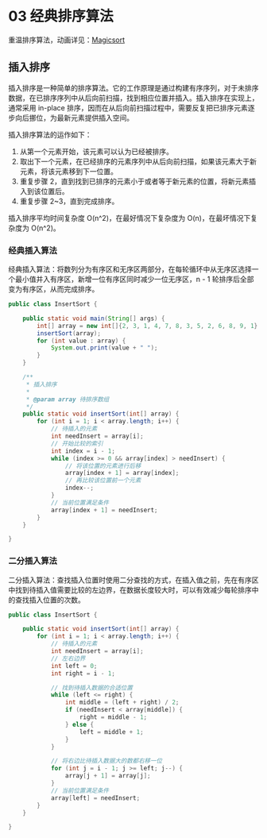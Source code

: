 # 03 经典排序算法

重温排序算法，动画详见：[Magicsort](https://chanshiyu.com/treasure/magicsort/)

## 插入排序

插入排序是一种简单的排序算法。它的工作原理是通过构建有序序列，对于未排序数据，在已排序序列中从后向前扫描，找到相应位置并插入。插入排序在实现上，通常采用 in-place 排序，因而在从后向前扫描过程中，需要反复把已排序元素逐步向后挪位，为最新元素提供插入空间。

插入排序算法的运作如下：

1. 从第一个元素开始，该元素可以认为已经被排序。
2. 取出下一个元素，在已经排序的元素序列中从后向前扫描，如果该元素大于新元素，将该元素移到下一位置。
3. 重复步骤 2，直到找到已排序的元素小于或者等于新元素的位置，将新元素插入到该位置后。
4. 重复步骤 2~3，直到完成排序。

插入排序平均时间复杂度 O\(n^2\)，在最好情况下复杂度为 O\(n\)，在最坏情况下复杂度为 O\(n^2\)。

### 经典插入算法

经典插入算法：将数列分为有序区和无序区两部分，在每轮循环中从无序区选择一个最小值并入有序区，新增一位有序区同时减少一位无序区，n - 1 轮排序后全部变为有序区，从而完成排序。

```java
public class InsertSort {

    public static void main(String[] args) {
        int[] array = new int[]{2, 3, 1, 4, 7, 8, 3, 5, 2, 6, 8, 9, 1};
        insertSort(array);
        for (int value : array) {
            System.out.print(value + " ");
        }
    }

    /**
     * 插入排序
     *
     * @param array 待排序数组
     */
    public static void insertSort(int[] array) {
        for (int i = 1; i < array.length; i++) {
            // 待插入的元素
            int needInsert = array[i];
            // 开始比较的索引
            int index = i - 1;
            while (index >= 0 && array[index] > needInsert) {
                // 将该位置的元素进行后移
                array[index + 1] = array[index];
                // 再比较该位置前一个元素
                index--;
            }
            // 当前位置满足条件
            array[index + 1] = needInsert;
        }
    }

}
```

### 二分插入算法

二分插入算法：查找插入位置时使用二分查找的方式，在插入值之前，先在有序区中找到待插入值需要比较的左边界，在数据长度较大时，可以有效减少每轮排序中的查找插入位置的次数。

```java
public class InsertSort {

    public static void insertSort(int[] array) {
        for (int i = 1; i < array.length; i++) {
            // 待插入的元素
            int needInsert = array[i];
            // 左右边界
            int left = 0;
            int right = i - 1;

            // 找到待插入数据的合适位置
            while (left <= right) {
                int middle = (left + right) / 2;
                if (needInsert < array[middle]) {
                    right = middle - 1;
                } else {
                    left = middle + 1;
                }
            }

            // 将右边比待插入数据大的数都右移一位
            for (int j = i - 1; j >= left; j--) {
                array[j + 1] = array[j];
            }
            // 当前位置满足条件
            array[left] = needInsert;
        }
    }

}
```

